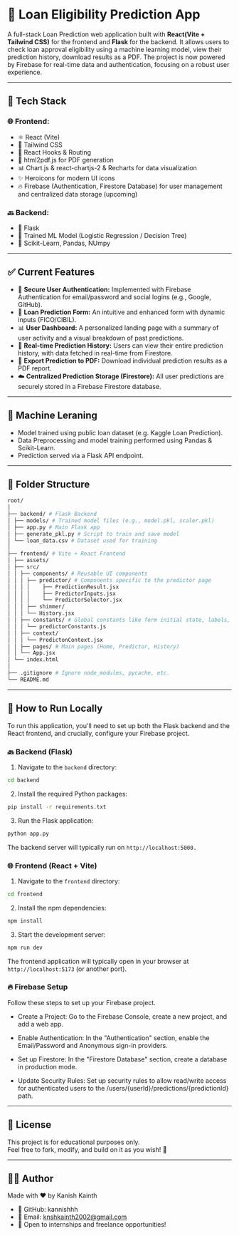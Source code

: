 # 🏦 Loan Eligibility Prediction App

A full-stack Loan Prediction web application built with **React(Vite + Tailwind CSS)** for the frontend and **Flask** for the backend. It allows users to check loan approval eligibility using a machine learning model, view their prediction history, download results as a PDF. The project is now powered by Firebase for real-time data and authentication, focusing on a robust user experience.

---

## 🔧 Tech Stack

### 🌐 Frontend:

- ⚛️ React (Vite)
- 🎨 Tailwind CSS
- 🧠 React Hooks & Routing
- 📄 html2pdf.js for PDF generation
- 📊 Chart.js & react-chartjs-2 & Recharts for data visualization
- ✨ Heroicons for modern UI icons
- 🔥 Firebase (Authentication, Firestore Database) for user management and centralized data storage (upcoming)

### 🔙 Backend:

- 🐍 Flask
- 🔮 Trained ML Model (Logistic Regression / Decision Tree)
- 🧪 Scikit-Learn, Pandas, NUmpy

---

## ✅ Current Features

- 🔐 **Secure User Authentication:** Implemented with Firebase Authentication for email/password and social logins (e.g., Google, GitHub).
- 📝 **Loan Prediction Form:** An intuitive and enhanced form with dynamic inputs (FICO/CIBIL).
- 📊 **User Dashboard:** A personalized landing page with a summary of user activity and a visual breakdown of past predictions.
- 📂 **Real-time Prediction History:** Users can view their entire prediction history, with data fetched in real-time from Firestore.
- 📄 **Export Prediction to PDF:** Download individual prediction results as a PDF report.
- ☁️ **Centralized Prediction Storage (Firestore):** All user predictions are securely stored in a Firebase Firestore database.

---

## 🧠 Machine Leraning

- Model trained using public loan dataset (e.g. Kaggle Loan Prediction).
- Data Preprocessing and model training performed using Pandas & Scikit-Learn.
- Prediction served via a Flask API endpoint.

---

## 📁 Folder Structure

```bash
root/
│
├── backend/ # Flask Backend
│ ├── models/ # Trained model files (e.g., model.pkl, scaler.pkl)
│ ├── app.py # Main Flask app
│ ├── generate_pkl.py # Script to train and save model
│ └── loan_data.csv # Dataset used for training
│
├── frontend/ # Vite + React Frontend
│ ├── assets/
│ ├── src/
│ │ ├── components/ # Reusable UI components
│ │ │ ├── predictor/ # Components specific to the predictor page
│ │ │ │    ├── PredictionResult.jsx
│ │ │ │    ├── PredictorInputs.jsx
│ │ │ │    └── PredictorSelector.jsx
│ │ │ ├── shimmer/ 
│ │ │ └── History.jsx
│ │ ├── constants/ # Global constants like form initial state, labels, icons
│ │ │ └── predictorConstants.js
│ │ ├── context/ 
│ │ │ └── PredictonContext.jsx
│ │ ├── pages/ # Main pages (Home, Predictor, History)
│ │ └── App.jsx
│ └── index.html
│
├── .gitignore # Ignore node_modules, pycache, etc.
└── README.md
```

---

## 🚀 How to Run Locally

To run this application, you'll need to set up both the Flask backend and the React frontend, and crucially, configure your Firebase project.

### 🔙 Backend (Flask)

1. Navigate to the `backend` directory:

```bash
cd backend
```

2. Install the required Python packages:

```bash
pip install -r requirements.txt
```

3. Run the Flask application:

```bash
python app.py
```

The backend server will typically run on `http://localhost:5000.`

### 🌐 Frontend (React + Vite)

1. Navigate to the `frontend` directory:

```bash
cd frontend
```

2. Install the npm dependencies:

```bash
npm install
```

3. Start the development server:

```bash
npm run dev
```

The frontend application will typically open in your browser at `http://localhost:5173` (or another port).

### 🔥 Firebase Setup
Follow these steps to set up your Firebase project.

- Create a Project: Go to the Firebase Console, create a new project, and add a web app.

- Enable Authentication: In the "Authentication" section, enable the Email/Password and Anonymous sign-in providers.

- Set up Firestore: In the "Firestore Database" section, create a database in production mode.

- Update Security Rules: Set up security rules to allow read/write access for authenticated users to the /users/{userId}/predictions/{predictionId} path.


---

## 📜 License

This project is for educational purposes only.\
Feel free to fork, modify, and build on it as you wish! 🙌

---

## 🙋‍♂️ Author

Made with ❤️ by Kanish Kainth

- 🔗 GitHub: kannishhh
- 📧 Email: knshkainth2002@gmail.com
- 💼 Open to internships and freelance opportunities!
